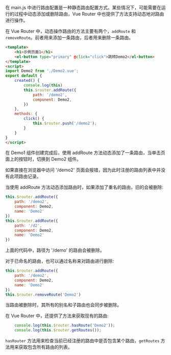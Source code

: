 
在 main.js 中进行路由配置是一种静态路由配置方式。某些情况下，可能需要在运行的过程中动态添加或删除路由，Vue Router 中也提供了方法支持动态地对路由进行操作。

在 Vue Router 中，动态操作路由的方法主要有两个，`addRoute` 和 `removeRoute`。前者用来添加一条路由，后者用来删除一条路由。

```html
<template>
    <h1>示例页面1</h1>
    <el-button type="primary" @click="click">跳转Demo2</el-button>
</template>
<script>
import Demo2 from './Demo2.vue';
export default {
    created() {
        console.log(this)
        this.$router.addRoute({
            path: '/demo2',
            component: Demo2,
        })
    },
    methods: {
        click() {
            this.$router.push('/demo2');
        }
    }
}
</script>
```
在 Demo1 组件创建完成后，使用 addRoute 方法动态添加了一条路由，当单击页面上的按钮时，切换到 Demo2 组件。

如果直接在浏览器中访问 '/demo2' 页面会报错，因为此时注册的路由列表中并没有此项路由记录。

当使用 addRoute 方法动态添加路由时，如果添加了重名的路由，旧的会被删除:
```js
this.$router.addRoute({
    path: '/demo2',
    component: Demo2,
    name: 'Demo2'
})
this.$router.addRoute({
    path: '/d2',
    component: Demo2,
    name: 'Demo2'
})
```
上面的代码中，路径为 '/demo' 的路由会被删除。

对于已命名的路由，也可以通过名称来对路由进行删除:
```js
this.$router.addRoute({
    path: '/demo2',
    component: Demo2,
    name: 'Demo2'
})
this.$router.removeRoute('Demo2')
```
当路由被删除时，其所有的别名和子路由也会同步被删除。

在 Vue Router 中，还提供了方法来获取现有的路由:
```js
    console.log(this.$router.hasRoute('Demo2'));
    console.log(this.$router.getRoutes());
```
`hasRouter` 方法用来检查当前已经注册的路由中是否包含某个路由，`getRoutes` 方法用来获取包含所有路由的列表。
